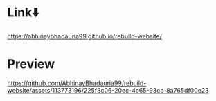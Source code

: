 # Link⬇️
https://abhinaybhadauria99.github.io/rebuild-website/
# Preview
https://github.com/AbhinayBhadauria99/rebuild-website/assets/113773196/225f3c06-20ec-4c65-93cc-8a765df00e23


